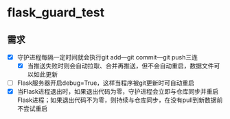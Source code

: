 # flask_guard_test

## 需求

- [x] 守护进程每隔一定时间就会执行git add—git commit—git push三连
    - [x] 当推送失败时则会自动拉取、合并再推送，但不会自动重启，数据文件可以如此更新
- [ ] Flask服务器开启debug=True，这样当程序被git更新时可自动重启
- [x] 当Flask进程退出时，如果退出代码为零，守护进程会立即与仓库同步并重启Flask进程；如果退出代码不为零，则持续与仓库同步，在没有pull到新数据前不尝试重启
